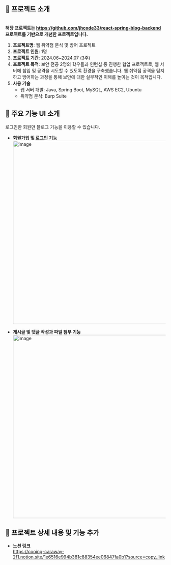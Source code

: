 ## 📌 프로젝트 소개
<br>**해당 프로젝트는 https://github.com/jhcode33/react-spring-blog-backend 프로젝트를 기반으로 개선한 프로젝트입니다.**
1. **프로젝트명**: 웹 취약점 분석 및 방어 프로젝트
2. **프로젝트 인원**: 1명
3. **프로젝트 기간**: 2024.06~2024.07 (3주)  
4. **프로젝트 목적**: 보안 전공 2명의 학우들과 인턴십 중 진행한 협업 프로젝트로, 웹 서버에 침입 및 공격을 시도할 수 있도록 환경을 구축했습니다. 웹 취약점 공격을 탐지하고 방어하는 과정을 통해 보안에 대한 실무적인 이해를 높이는 것이 목적입니다. 
5. **사용 기술**
    - 웹 서버 개발: Java, Spring Boot, MySQL, AWS EC2, Ubuntu
    - 취약점 분석: Burp Suite
## 📌 주요 기능 UI 소개
로그인한 회원만 블로그 기능을 이용할 수 있습니다.
- **회원가입 및 로그인 기능**<br>
      <img width="575" alt="image" src="https://github.com/user-attachments/assets/b5483be3-75ba-4fbb-a831-e4e437c155e7" /><br>

- **게시글 및 댓글 작성과 파일 첨부 기능**<br>
  <img width="575" alt="image" src="https://github.com/user-attachments/assets/257b33da-f883-4400-9c49-cc20f2d0996e" />

## 📝 프로젝트 상세 내용 및 기능 추가 
- **노션 링크**  
  https://cooing-caraway-2f1.notion.site/1e6516e994b381c88354ee06847fa0b1?source=copy_link

